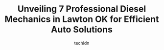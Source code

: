 ---
layout: ampstory
image: https://images.unsplash.com/photo-1567449394863-577a4311b51c?ixlib=rb-4.0.3&ixid=MnwxMjA3fDB8MHxwaG90by1wYWdlfHx8fGVufDB8fHx8&auto=format&fit=crop&w=640&h=853&q=80
author: techidn
featured: false
description: If youre in need of trustworthy and skilled Diesel Mechanic in Lawton OK, USA, youll be pleased to discover the 7 best Diesel Mechanic in town. Their expertise and commitment to customer s
title: Unveiling 7 Professional Diesel Mechanics in Lawton OK for Efficient Auto Solutions
cover:
   title: Unveiling 7 Professional Diesel Mechanics in Lawton OK for Efficient Auto Solutions
   subtitle: Rickpate
   background: https://images.unsplash.com/photo-1567449394863-577a4311b51c?ixlib=rb-4.0.3&ixid=MnwxMjA3fDB8MHxwaG90by1wYWdlfHx8fGVufDB8fHx8&auto=format&fit=crop&w=640&h=853&q=80

pages: 
 - layout: thirds
   top: <h1>#1 Lynn McKenzie Automotive</h1>
   bottom: "<p>These guys were great. I had a new engine put in our car; these guys jumped on it and got it done, even before I expected it to be done. Bari was great explaining everyth</p>"
   background: https://www.knot35.com/toplist/wp-content/uploads/2023/06/best-diesel-mechanic-1-in-lawton-ok-1685831349.jpeg
   backgroundblur: true
 - layout: thirds
   top: <h1>#2 Pats Auto Repair LLC</h1>
   bottom: "<p>2116 NW Dearborn Ave, Lawton, OK 73507, United States</p>"
   background: https://www.knot35.com/toplist/wp-content/uploads/2023/06/best-diesel-mechanic-2-in-lawton-ok-1685831350.jpeg
   cta:
      link: https://www.knot35.com/toplist/unveiling-7-professional-diesel-mechanics-in-lawton-ok-for-efficient-auto-solutions/
      text: Unveiling 7 Professional Diesel Mechanics in Lawton OK for Efficient Auto Solutions
 - layout: thirds
   top: <h1>#3 S & J Auto Service</h1>
   bottom: "<p>2812 NW Fort Sill Blvd, Lawton, OK 73507, United States</p>"
   background: https://www.knot35.com/toplist/wp-content/uploads/2023/06/best-diesel-mechanic-3-in-lawton-ok-1685831351.jpeg
   cta:
      link: https://www.knot35.com/toplist/unveiling-7-professional-diesel-mechanics-in-lawton-ok-for-efficient-auto-solutions/
      text: Unveiling 7 Professional Diesel Mechanics in Lawton OK for Efficient Auto Solutions
 - layout: thirds
   top: <h1>#4 Tom Dunn Automotive</h1>
   bottom: "<p>206 NW Columbia Ave, Lawton, OK 73507, United States</p>"
   background: https://images.unsplash.com/photo-1553949345-eb786bb3f7ba?ixlib=rb-4.0.3&ixid=MnwxMjA3fDB8MHxwaG90by1wYWdlfHx8fGVufDB8fHx8&auto=format&fit=crop&w=640&h=853&q=80
   cta:
      link: https://www.knot35.com/toplist/unveiling-7-professional-diesel-mechanics-in-lawton-ok-for-efficient-auto-solutions/
      text: Unveiling 7 Professional Diesel Mechanics in Lawton OK for Efficient Auto Solutions
 - layout: thirds
   top: <h1>#5 Webers Diesel Services LLC</h1>
   bottom: "<p>1433 SE 1st St, Lawton, OK 73501, United States</p>"
   background: https://images.unsplash.com/photo-1496096265110-f83ad7f96608?ixlib=rb-4.0.3&ixid=MnwxMjA3fDB8MHxwaG90by1wYWdlfHx8fGVufDB8fHx8&auto=format&fit=crop&w=640&h=853&q=80
   cta:
      link: https://www.knot35.com/toplist/unveiling-7-professional-diesel-mechanics-in-lawton-ok-for-efficient-auto-solutions/
      text: Unveiling 7 Professional Diesel Mechanics in Lawton OK for Efficient Auto Solutions
 - layout: thirds
   top: <h1>#6 Heavy Truck & Trailer Parts</h1>
   bottom: "<p>206 SE Park Ave, Lawton, OK 73501, United States</p>"
   background: https://images.unsplash.com/photo-1546497974-b213c9efb599?ixlib=rb-4.0.3&ixid=MnwxMjA3fDB8MHxwaG90by1wYWdlfHx8fGVufDB8fHx8&auto=format&fit=crop&w=640&h=853&q=80
   cta:
      link: https://www.knot35.com/toplist/unveiling-7-professional-diesel-mechanics-in-lawton-ok-for-efficient-auto-solutions/
      text: Unveiling 7 Professional Diesel Mechanics in Lawton OK for Efficient Auto Solutions
 - layout: thirds
   top: <h1>#7 Dnj Auto Repair</h1>
   bottom: "<p>2403 NW Sheridan Rd, Lawton, OK 73505, United States</p>"
   background: https://images.unsplash.com/photo-1510906594845-bc082582c8cc?ixlib=rb-4.0.3&ixid=MnwxMjA3fDB8MHxwaG90by1wYWdlfHx8fGVufDB8fHx8&auto=format&fit=crop&w=640&h=853&q=80
   cta:
      link: https://www.knot35.com/toplist/unveiling-7-professional-diesel-mechanics-in-lawton-ok-for-efficient-auto-solutions/
      text: Unveiling 7 Professional Diesel Mechanics in Lawton OK for Efficient Auto Solutions
 - layout: thirds
   middle: Continue reading...
   background: https://images.unsplash.com/photo-1561679660-d00ee1e0dc8e?ixlib=rb-4.0.3&ixid=MnwxMjA3fDB8MHxwaG90by1wYWdlfHx8fGVufDB8fHx8&auto=format&fit=crop&w=640&h=853&q=80
   cta:
      link: https://www.knot35.com/toplist/unveiling-7-professional-diesel-mechanics-in-lawton-ok-for-efficient-auto-solutions/
      text: Unveiling 7 Professional Diesel Mechanics in Lawton OK for Efficient Auto Solutions
      
---